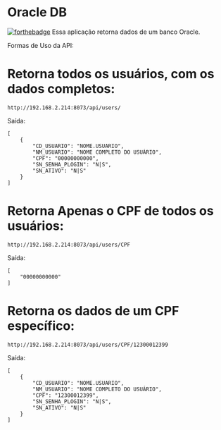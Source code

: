 # Oracle DB
[![forthebadge](https://forthebadge.com/images/badges/made-with-javascript.svg)](https://forthebadge.com)
Essa aplicação retorna dados de um banco Oracle.

Formas de Uso da API: 


# Retorna todos os usuários, com os dados completos:
```http://192.168.2.214:8073/api/users/```

Saída: 
```
[
    {
        "CD_USUARIO": "NOME.USUARIO",
        "NM_USUARIO": "NOME COMPLETO DO USUÁRIO",
        "CPF": "00000000000",
        "SN_SENHA_PLOGIN": "N|S",
        "SN_ATIVO": "N|S"
    } 
]
```

# Retorna Apenas o CPF de todos os usuários:
```http://192.168.2.214:8073/api/users/CPF```

Saída: 
```
[
    "00000000000"
]
```

# Retorna os dados de um CPF específico:
```http://192.168.2.214:8073/api/users/CPF/12300012399```

Saída: 
```
[
    {
        "CD_USUARIO": "NOME.USUARIO",
        "NM_USUARIO": "NOME COMPLETO DO USUÁRIO",
        "CPF": "12300012399",
        "SN_SENHA_PLOGIN": "N|S",
        "SN_ATIVO": "N|S"
    } 
]
```
